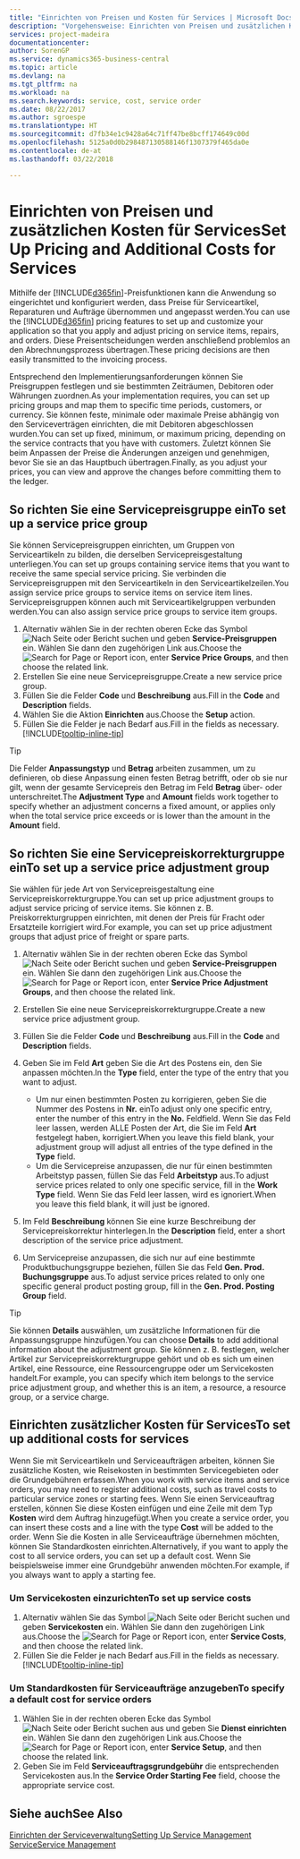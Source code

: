 ```yaml
---
title: "Einrichten von Preisen und Kosten für Services | Microsoft Docs"
description: "Vorgehensweise: Einrichten von Preisen und zusätzlichen Kosten für Services."
services: project-madeira
documentationcenter: 
author: SorenGP
ms.service: dynamics365-business-central
ms.topic: article
ms.devlang: na
ms.tgt_pltfrm: na
ms.workload: na
ms.search.keywords: service, cost, service order
ms.date: 08/22/2017
ms.author: sgroespe
ms.translationtype: HT
ms.sourcegitcommit: d7fb34e1c9428a64c71ff47be8bcff174649c00d
ms.openlocfilehash: 5125a0d0b298487130588146f1307379f465da0e
ms.contentlocale: de-at
ms.lasthandoff: 03/22/2018

---
```


# <a name="set-up-pricing-and-additional-costs-for-services"></a><span data-ttu-id="16891-103">Einrichten von Preisen und zusätzlichen Kosten für Services</span><span class="sxs-lookup"><span data-stu-id="16891-103">Set Up Pricing and Additional Costs for Services</span></span>
<span data-ttu-id="16891-104">Mithilfe der [!INCLUDE[d365fin](includes/d365fin_md.md)]-Preisfunktionen kann die Anwendung so eingerichtet und konfiguriert werden, dass Preise für Serviceartikel, Reparaturen und Aufträge übernommen und angepasst werden.</span><span class="sxs-lookup"><span data-stu-id="16891-104">You can use the [!INCLUDE[d365fin](includes/d365fin_md.md)] pricing features to set up and customize your application so that you apply and adjust pricing on service items, repairs, and orders.</span></span> <span data-ttu-id="16891-105">Diese Preisentscheidungen werden anschließend problemlos an den Abrechnungsprozess übertragen.</span><span class="sxs-lookup"><span data-stu-id="16891-105">These pricing decisions are then easily transmitted to the invoicing process.</span></span>  
  
<span data-ttu-id="16891-106">Entsprechend den Implementierungsanforderungen können Sie Preisgruppen festlegen und sie bestimmten Zeiträumen, Debitoren oder Währungen zuordnen.</span><span class="sxs-lookup"><span data-stu-id="16891-106">As your implementation requires, you can set up pricing groups and map them to specific time periods, customers, or currency.</span></span> <span data-ttu-id="16891-107">Sie können feste, minimale oder maximale Preise abhängig von den Serviceverträgen einrichten, die mit Debitoren abgeschlossen wurden.</span><span class="sxs-lookup"><span data-stu-id="16891-107">You can set up fixed, minimum, or maximum pricing, depending on the service contracts that you have with customers.</span></span> <span data-ttu-id="16891-108">Zuletzt können Sie beim Anpassen der Preise die Änderungen anzeigen und genehmigen, bevor Sie sie an das Hauptbuch übertragen.</span><span class="sxs-lookup"><span data-stu-id="16891-108">Finally, as you adjust your prices, you can view and approve the changes before committing them to the ledger.</span></span>  

## <a name="to-set-up-a-service-price-group"></a><span data-ttu-id="16891-109">So richten Sie eine Servicepreisgruppe ein</span><span class="sxs-lookup"><span data-stu-id="16891-109">To set up a service price group</span></span>
<span data-ttu-id="16891-110">Sie können Servicepreisgruppen einrichten, um Gruppen von Serviceartikeln zu bilden, die derselben Servicepreisgestaltung unterliegen.</span><span class="sxs-lookup"><span data-stu-id="16891-110">You can set up groups containing service items that you want to receive the same special service pricing.</span></span> <span data-ttu-id="16891-111">Sie verbinden die Servicepreisgruppen mit den Serviceartikeln in den Serviceartikelzeilen.</span><span class="sxs-lookup"><span data-stu-id="16891-111">You assign service price groups to service items on service item lines.</span></span> <span data-ttu-id="16891-112">Servicepreisgruppen können auch mit Serviceartikelgruppen verbunden werden.</span><span class="sxs-lookup"><span data-stu-id="16891-112">You can also assign service price groups to service item groups.</span></span>  

1. <span data-ttu-id="16891-113">Alternativ wählen Sie in der rechten oberen Ecke das Symbol ![Nach Seite oder Bericht suchen](media/ui-search/search_small.png "Nach Seite oder Bericht suchen") und geben **Service-Preisgruppen** ein. Wählen Sie dann den zugehörigen Link aus.</span><span class="sxs-lookup"><span data-stu-id="16891-113">Choose the ![Search for Page or Report](media/ui-search/search_small.png "Search for Page or Report icon") icon, enter **Service Price Groups**, and then choose the related link.</span></span>  
2. <span data-ttu-id="16891-114">Erstellen Sie eine neue Servicepreisgruppe.</span><span class="sxs-lookup"><span data-stu-id="16891-114">Create a new service price group.</span></span>  
3. <span data-ttu-id="16891-115">Füllen Sie die Felder **Code** und **Beschreibung** aus.</span><span class="sxs-lookup"><span data-stu-id="16891-115">Fill in the **Code** and **Description** fields.</span></span>  
4. <span data-ttu-id="16891-116">Wählen Sie die Aktion **Einrichten** aus.</span><span class="sxs-lookup"><span data-stu-id="16891-116">Choose the **Setup** action.</span></span>  
2. <span data-ttu-id="16891-117">Füllen Sie die Felder je nach Bedarf aus.</span><span class="sxs-lookup"><span data-stu-id="16891-117">Fill in the fields as necessary.</span></span> [!INCLUDE[tooltip-inline-tip](includes/tooltip-inline-tip_md.md)]  

 > [!Tip]
 > <span data-ttu-id="16891-118">Die Felder **Anpassungstyp** und **Betrag** arbeiten zusammen, um zu definieren, ob diese Anpassung einen festen Betrag betrifft, oder ob sie nur gilt, wenn der gesamte Servicepreis den Betrag im Feld **Betrag** über- oder unterschreitet.</span><span class="sxs-lookup"><span data-stu-id="16891-118">The **Adjustment Type** and **Amount** fields work together to specify whether an adjustment concerns a fixed amount, or applies only when the total service price exceeds or is lower than the amount in the **Amount** field.</span></span>  

## <a name="to-set-up-a-service-price-adjustment-group"></a><span data-ttu-id="16891-119">So richten Sie eine Servicepreiskorrekturgruppe ein</span><span class="sxs-lookup"><span data-stu-id="16891-119">To set up a service price adjustment group</span></span>  
<span data-ttu-id="16891-120">Sie wählen für jede Art von Servicepreisgestaltung eine Servicepreiskorrekturgruppe.</span><span class="sxs-lookup"><span data-stu-id="16891-120">You can set up price adjustment groups to adjust service pricing of service items.</span></span> <span data-ttu-id="16891-121">Sie können z. B. Preiskorrekturgruppen einrichten, mit denen der Preis für Fracht oder Ersatzteile korrigiert wird.</span><span class="sxs-lookup"><span data-stu-id="16891-121">For example, you can set up price adjustment groups that adjust price of freight or spare parts.</span></span>  
  
1. <span data-ttu-id="16891-122">Alternativ wählen Sie in der rechten oberen Ecke das Symbol ![Nach Seite oder Bericht suchen](media/ui-search/search_small.png "Nach Seite oder Bericht suchen") und geben **Service-Preisgruppen** ein. Wählen Sie dann den zugehörigen Link aus.</span><span class="sxs-lookup"><span data-stu-id="16891-122">Choose the ![Search for Page or Report](media/ui-search/search_small.png "Search for Page or Report icon") icon, enter **Service Price Adjustment Groups**, and then choose the related link.</span></span>  
2. <span data-ttu-id="16891-123">Erstellen Sie eine neue Servicepreiskorrekturgruppe.</span><span class="sxs-lookup"><span data-stu-id="16891-123">Create a new service price adjustment group.</span></span>  
3. <span data-ttu-id="16891-124">Füllen Sie die Felder **Code** und **Beschreibung** aus.</span><span class="sxs-lookup"><span data-stu-id="16891-124">Fill in the **Code** and **Description** fields.</span></span>  
4. <span data-ttu-id="16891-125">Geben Sie im Feld **Art** geben Sie die Art des Postens ein, den Sie anpassen möchten.</span><span class="sxs-lookup"><span data-stu-id="16891-125">In the **Type** field, enter the type of the entry that you want to adjust.</span></span>  
  
    * <span data-ttu-id="16891-126">Um nur einen bestimmten Posten zu korrigieren, geben Sie die Nummer des Postens in **Nr.** ein</span><span class="sxs-lookup"><span data-stu-id="16891-126">To adjust only one specific entry, enter the number of this entry in the **No.**</span></span> <span data-ttu-id="16891-127">Feld</span><span class="sxs-lookup"><span data-stu-id="16891-127">field.</span></span> <span data-ttu-id="16891-128">Wenn Sie das Feld leer lassen, werden ALLE Posten der Art, die Sie im Feld **Art** festgelegt haben, korrigiert.</span><span class="sxs-lookup"><span data-stu-id="16891-128">When you leave this field blank, your adjustment group will adjust all entries of the type defined in the **Type** field.</span></span>  
    * <span data-ttu-id="16891-129">Um die Servicepreise anzupassen, die nur für einen bestimmten Arbeitstyp passen, füllen Sie das Feld **Arbeitstyp** aus.</span><span class="sxs-lookup"><span data-stu-id="16891-129">To adjust service prices related to only one specific service, fill in the **Work Type** field.</span></span> <span data-ttu-id="16891-130">Wenn Sie das Feld leer lassen, wird es ignoriert.</span><span class="sxs-lookup"><span data-stu-id="16891-130">When you leave this field blank, it will just be ignored.</span></span>  
  
5. <span data-ttu-id="16891-131">Im Feld **Beschreibung** können Sie eine kurze Beschreibung der Servicepreiskorrektur hinterlegen.</span><span class="sxs-lookup"><span data-stu-id="16891-131">In the **Description** field, enter a short description of the service price adjustment.</span></span>  
6. <span data-ttu-id="16891-132">Um Servicepreise anzupassen, die sich nur auf eine bestimmte Produktbuchungsgruppe beziehen, füllen Sie das Feld **Gen. Prod. Buchungsgruppe** aus.</span><span class="sxs-lookup"><span data-stu-id="16891-132">To adjust service prices related to only one specific general product posting group, fill in the **Gen. Prod. Posting Group** field.</span></span>

> [!Tip]
> <span data-ttu-id="16891-133">Sie können **Details** auswählen, um zusätzliche Informationen für die Anpassungsgruppe hinzufügen.</span><span class="sxs-lookup"><span data-stu-id="16891-133">You can choose **Details** to add additional information about the adjustment group.</span></span> <span data-ttu-id="16891-134">Sie können z. B. festlegen, welcher Artikel zur Servicepreiskorrekturgruppe gehört und ob es sich um einen Artikel, eine Ressource, eine Ressourcengruppe oder um Servicekosten handelt.</span><span class="sxs-lookup"><span data-stu-id="16891-134">For example, you can specify which item belongs to the service price adjustment group, and whether this is an item, a resource, a resource group, or a service charge.</span></span>  

## <a name="to-set-up-additional-costs-for-services"></a><span data-ttu-id="16891-135">Einrichten zusätzlicher Kosten für Services</span><span class="sxs-lookup"><span data-stu-id="16891-135">To set up additional costs for services</span></span>
<span data-ttu-id="16891-136">Wenn Sie mit Serviceartikeln und Serviceaufträgen arbeiten, können Sie zusätzliche Kosten, wie Reisekosten in bestimmten Servicegebieten oder die Grundgebühren erfassen.</span><span class="sxs-lookup"><span data-stu-id="16891-136">When you work with service items and service orders, you may need to register additional costs, such as travel costs to particular service zones or starting fees.</span></span> <span data-ttu-id="16891-137">Wenn Sie einen Serviceauftrag erstellen, können Sie diese Kosten einfügen und eine Zeile mit dem Typ **Kosten** wird dem Auftrag hinzugefügt.</span><span class="sxs-lookup"><span data-stu-id="16891-137">When you create a service order, you can insert these costs and a line with the type **Cost** will be added to the order.</span></span> <span data-ttu-id="16891-138">Wenn Sie die Kosten in alle Serviceaufträge übernehmen möchten, können Sie Standardkosten einrichten.</span><span class="sxs-lookup"><span data-stu-id="16891-138">Alternatively, if you want to apply the cost to all service orders, you can set up a default cost.</span></span> <span data-ttu-id="16891-139">Wenn Sie beispielsweise immer eine Grundgebühr anwenden möchten.</span><span class="sxs-lookup"><span data-stu-id="16891-139">For example, if you always want to apply a starting fee.</span></span>
  
### <a name="to-set-up-service-costs"></a><span data-ttu-id="16891-140">Um Servicekosten einzurichten</span><span class="sxs-lookup"><span data-stu-id="16891-140">To set up service costs</span></span>
1. <span data-ttu-id="16891-141">Alternativ wählen Sie das Symbol ![Nach Seite oder Bericht suchen](media/ui-search/search_small.png "Nach Seite oder Bericht suchen") und geben **Servicekosten** ein. Wählen Sie dann den zugehörigen Link aus.</span><span class="sxs-lookup"><span data-stu-id="16891-141">Choose the ![Search for Page or Report](media/ui-search/search_small.png "Search for Page or Report icon") icon, enter **Service Costs**, and then choose the related link.</span></span> 
2. <span data-ttu-id="16891-142">Füllen Sie die Felder je nach Bedarf aus.</span><span class="sxs-lookup"><span data-stu-id="16891-142">Fill in the fields as necessary.</span></span> [!INCLUDE[tooltip-inline-tip](includes/tooltip-inline-tip_md.md)]  

### <a name="to-specify-a-default-cost-for-service-orders"></a><span data-ttu-id="16891-143">Um Standardkosten für Serviceaufträge anzugeben</span><span class="sxs-lookup"><span data-stu-id="16891-143">To specify a default cost for service orders</span></span>
1. <span data-ttu-id="16891-144">Wählen Sie in der rechten oberen Ecke das Symbol ![Nach Seite oder Bericht suchen](media/ui-search/search_small.png "Nach Seite oder Bericht suchen") aus und geben Sie **Dienst einrichten** ein. Wählen Sie dann den zugehörigen Link aus.</span><span class="sxs-lookup"><span data-stu-id="16891-144">Choose the ![Search for Page or Report](media/ui-search/search_small.png "Search for Page or Report icon") icon, enter **Service Setup**, and then choose the related link.</span></span> 
2. <span data-ttu-id="16891-145">Geben Sie im Feld **Serviceauftragsgrundgebühr** die entsprechenden Servicekosten aus.</span><span class="sxs-lookup"><span data-stu-id="16891-145">In the **Service Order Starting Fee** field, choose the appropriate service cost.</span></span>

## <a name="see-also"></a><span data-ttu-id="16891-146">Siehe auch</span><span class="sxs-lookup"><span data-stu-id="16891-146">See Also</span></span>
[<span data-ttu-id="16891-147">Einrichten der Serviceverwaltung</span><span class="sxs-lookup"><span data-stu-id="16891-147">Setting Up Service Management</span></span>](service-setup-service.md)  
[<span data-ttu-id="16891-148">Service</span><span class="sxs-lookup"><span data-stu-id="16891-148">Service Management</span></span>](service-service.md)  

